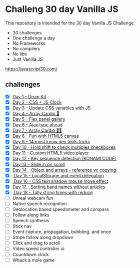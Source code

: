 # Challeng 30 day Vanilla JS

This repository is intended for the 30 day Vanilla JS Challenge.

- 30 challenges
- One challenge a day
- No Frameworks
- No compilers
- No libs
- Just Vanilla JS

https://javascript30.com/

<h2> challenges </h2>

- [x] <a href="https://github.com/andyantunes/JavaScript30/tree/master/Day%201%20-%20Drum%20Kit">Day 1 - Drum Kit</a>
- [x] <a href="https://github.com/andyantunes/JavaScript30/tree/master/Day%202%20-%20CSS%20%2B%20JS%20Clock">Day 2 - CSS + JS Clock</a>
- [x] <a href="https://github.com/andyantunes/JavaScript30/tree/master/Day%203%20-%20Update%20CSS%20variables%20with%20JS">Day 3 - Update CSS variables with JS</a>
- [x] <a href="https://github.com/andyantunes/JavaScript30/tree/master/Day%204%20-%20Array%20Cardio%20Day%201">Day 4 - Array Cardio 💪</a>
- [x] <a href="https://github.com/andyantunes/JavaScript30/tree/master/Day%205%20-%20Flex%20Panels%20Image%20Gallery">Day 5 - Flex panel gallery</a>
- [x] <a href="https://github.com/andyantunes/JavaScript30/tree/master/Day%206%20-%20Ajax%20Type%20Ahead">Day 6 - Ajax type ahead</a>
- [x] <a href="https://github.com/andyantunes/JavaScript30/tree/master/Day%207%20-%20Array%20CArdio%20Day%202">Day 7 - Array Cardio 💪💪</a>
- [x] <a href="https://github.com/andyantunes/JavaScript30/tree/master/Day%208%20-%20Fun%20with%20HTML5%20Canvas">Day 8 - Fun with HTML5 canvas</a>
- [x] <a href="https://github.com/andyantunes/JavaScript30/tree/master/Day%209%20-%2014%20Must%20Know%20Dev%20Tools%20Tricks">Day 9 - 14 must know dev tools tricks</a>
- [x] <a href="https://github.com/andyantunes/JavaScript30/tree/master/Day%2010%20-%20Hold%20Shift%20and%20Check%20Checkboxes">Day 10 - Hold shift to check multiples checkboxes</a>
- [x] <a href="https://github.com/andyantunes/JavaScript30/tree/master/Day%2011%20-%20Custom%20HTML5%20Video%20Player">Day 11 - Custom HTML5 video player</a>
- [x] <a href="https://github.com/andyantunes/JavaScript30/tree/master/Day%2012%20-%20Key%20Sequence%20Detection%20(KONAMI%20CODE)">Day 12 - Key sequence detection (KONAMI CODE)</a>
- [x] <a href="https://github.com/andyantunes/JavaScript30/tree/master/Day%2013%20-%20Slide%20In%20on%20Scroll">Day 13 - Slide in on scroll</a>
- [x] <a href="https://github.com/andyantunes/JavaScript30/tree/master/Day%2014%20-%20Object%20and%20Arrays%20-%20Reference%20VS%20Copy">Day 14 - Object and arrays - reference vc copying</a>
- [x] <a href="https://github.com/andyantunes/JavaScript30/tree/master/Day%2015%20-%20LocalStorage"> Day 15 - LocalStorage and event delegation</a>
- [x] <a href="https://github.com/andyantunes/JavaScript30/tree/master/Day%2016%20-%20Mouse%20Move%20Shadow"> Day 16 - CSS text shadow mouse move effect</a>
- [x] <a href="https://github.com/andyantunes/JavaScript30/tree/master/day%2017%20-%20Sort%20Without%20Articles">Day 17 - Sorting band names without articles</a>
- [x] <a href="https://github.com/andyantunes/JavaScript30/tree/master/Day%2018%20-%20Adding%20Up%20Times%20with%20Reduce"> Day 18 - Tally string times with reduce</a>
- [ ] Unreal webcam fun
- [ ] Native speech recognition
- [ ] Geolocation based speedometer and compass
- [ ] Follow along links
- [ ] Speech synthesis
- [ ] Stick nav
- [ ] Event capture, propagation, bubbling, and once
- [ ] Stripe follow along dropdown
- [ ] Click and drag to scroll
- [ ] Video speed controller ui
- [ ] Countdown clock
- [ ] Whack a mole game
